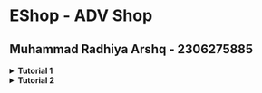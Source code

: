 # EShop - ADV Shop
## Muhammad Radhiya Arshq - 2306275885

<details>
    <summary><b>Tutorial 1</b></summary>
  
---
  
### Refleksi 1

> You already implemented two new features using Spring Boot. Check again your source code and evaluate the coding standards that you have learned in this module. Write clean code principles and secure coding practices that have been applied to your code. If you find any mistake in your source code, please explain how to improve your code.

Dari mengerjakan Tutorial dan exercise, saya menggunakan beberapa coding standards dalam mengimplementasi fitur-fitur aplikasi seperti :

- Menggunakan nama yang bermakna pada variabel seperti productID, productName dan pada nama function seperti create, update, delete yang dapat dimengerti dengan jelas
- Menerapkan One Function One Task, saya membuat function findByID untuk mencari product berdasarkan ID, dan fungsi ini hanya melakukan hal tersebut sama seperti create, update dan delete.
- Menggunakan format yang seragam, seperti indentation yang rapi, penggunaan camelCase untuk variabel dan metode, serta PascalCase untuk nama kelas.
- Beberapa fungsi yang memiliki pola serupa telah direfaktor ke dalam metode yang dapat digunakan kembali agar lebih modular dan mudah dikelola seperti pada update dan delete menggunakan fungsi findByID untuk mendapat objek product.

Kode yang saya tulis sudah cukup memenuhi prinsip clean code dan secure coding, namun masih ada beberapa aspek yang bisa ditingkatkan untuk meningkatkan maintainability dan keamanan sistem. 
Ini dapat dilakukan dengan menggunakan UUID dalam pembuatan produk. Ini karena sebelumnya ketika objek product dibuat, ID dari objek tersebut null/kosong sehingga harus dibuat id unik, ini bisa menggunakan UUID atau counter. 
Lalu mungkin dapat menggunakan data struktur yang lebih baik untuk menyimpan data produk dibanding sebuah list. Selain itu juga tidak terdapat exception jika pengguna mengisi quantity product kurang dari nol.

---

### Refleksi 2
> After writing the unit test, how do you feel? How many unit tests should be made in a class? How to make sure that our unit tests are enough to verify our program? It would be good if you learned about code coverage. Code coverage is a metric that can help you understand how much of your source is tested. If you have 100% code coverage, does that mean your code has no bugs or errors?

Menurut saya, sebuah unit test harus dibuat dengan tujuan menguji suatu fitur yang dibuat. Setiap fitur penting harus memiliki minimal 1 test. 
Dengan dibuat unit test proses debugging menjadi lebih mudah karena saya bisa dengan cepat mengidentifikasi bagian kode yang mengalami kesalahan. 
100% Code Coverage tidak menunjukkan kode yang ditulis tidak memiliki bug atau error, ini karena bisa saja terdapat edge-case yang tidak dicek oleh unit test.

> Suppose that after writing the CreateProductFunctionalTest.java along with the corresponding test case, you were asked to create another functional test suite that verifies the number of items in the product list. You decided to create a new Java class similar to the prior functional test suites with the same setup procedures and instance variables.
> What do you think about the cleanliness of the code of the new functional test suite? Will the new code reduce the code quality? Identify the potential clean code issues, explain the reasons, and suggest possible improvements to make the code cleaner!

Jika disuruh membuat sebuah functional test dengan membuat kode yang sama maka kita akan mengurangi kualitas kode dengan meningkatkan redundansi, mengurangi keterbacaan, meningkatkan kompleksitas pemeliharaan, dan melanggar prinsip Don't Repeat Yourself (DRY).
Kita bisa tetap menjaga kebersihan kode dengan menggunakan pendekatan seperti membuat superclass abstrak yang menangani setup umum untuk testing sehingga mengurangi duplikasi kode dan menjaga kebersihan kode
  
</details>

<details>
    <summary><b>Tutorial 2</b></summary>

---

### Refleksi
> List the code quality issue(s) that you fixed during the exercise and explain your strategy on fixing them.

Terdapat beberapa code quality issue yang saya perbaiki selama pengerjaan exercise ini, code quality issue ini dideteksi oleh workflow Scorecard & PMD. 

- Token-Permissions : menambahkan properti permissions di bagian atas file workflow untuk membatasi akses GITHUB_TOKEN 
- Dependency-Update-Tool : menambahkan dependancy update tool berupa dependabot untuk mendeteksi dependancies yang out of date
- Menghapus modifier public pada method-method interface karena tidak diperlukan dan memperbaiki if else statements dengan me-return hasil dari conditional test.
- Menambahkan branch protection yang membatasi creation, update, dan delete pada branch main

---

> Look at your CI/CD workflows (GitHub)/pipelines (GitLab). Do you think the current implementation has met the definition of Continuous Integration and Continuous Deployment? Explain the reasons (minimum 3 sentences)!

Menurut saya, implementasi yang saya terapkan lewat Github Actions dan Koyeb telah memenuhi definisi dari Continuous Integration & Continuous Deployement. Project ini menerapkan CI dengan workflow yang diterapkan pada ci.yml yang bertugas untuk membuat build dan melakukan unit testing secara otomatis ketika dilakukan git push. Ini tentu dibantu dengan beberapa alat yang di-integrasi seperti PMD, dependabot, scorecard, serta unit test yang telah dibuat. Untuk penerapan CD, project ini mengimplementasikan mekanisme auto deploy  pada PaaS Koyeb yang memungkinkan deployment secara otomatis ketika terjadi push pada git repository.

</details>



